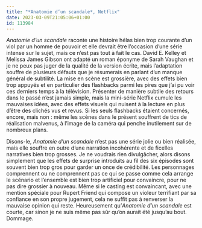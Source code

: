 ```yaml
---
title: "*Anatomie d’un scandale*, Netflix"
date: 2023-03-09T21:05:06+01:00
id: 113984 
---
```


*Anatomie d’un scandale* raconte une histoire hélas bien trop courante d’un viol par un homme de pouvoir et elle devrait être l’occasion d’une série intense sur le sujet, mais ce n’est pas tout à fait le cas. David E. Kelley et Melissa James Gibson ont adapté un roman éponyme de Sarah Vaughan et je ne peux pas juger de la qualité de la version écrite, mais l’adaptation souffre de plusieurs défauts que je résumerais en parlant d’un manque général de subtilité. La mise en scène est grossière, avec des effets bien trop appuyés et en particulier des flashbacks parmi les pires que j’ai pu voir ces derniers temps à la télévision. Présenter de manière subtile des retours dans le passé n’est jamais simple, mais la mini-série Netflix cumule les mauvaises idées, avec des effets visuels qui nuisent à la lecture en plus d’être des clichés vus et revus. Si les seuls flashbacks étaient concernés, encore, mais non : même les scènes dans le présent souffrent de tics de réalisation malvenus, à l’image de la caméra qui penche inutilement sur de nombreux plans.

Disons-le, *Anatomie d’un scandale* n’est pas une série jolie ou bien réalisée, mais elle souffre en outre d’une narration incohérente et de ficelles narratives bien trop grosses. Je ne voudrais rien divulgâcher, alors disons simplement que les effets de surprise introduits au fil des six épisodes sont souvent bien trop gros pour garder un once de crédibilité. Les personnages comprennent ou ne comprennent pas ce qui se passe comme cela arrange le scénario et l’ensemble est bien trop artificiel pour convaincre, pour ne pas dire grossier à nouveau. Même si le casting est convaincant, avec une mention spéciale pour Rupert Friend qui compose un violeur terrifiant par sa confiance en son propre jugement, cela ne suffit pas à renverser la mauvaise opinion qui reste. Heureusement qu’*Anatomie d’un scandale* est courte, car sinon je ne suis même pas sûr qu’on aurait été jusqu’au bout. Dommage. 


